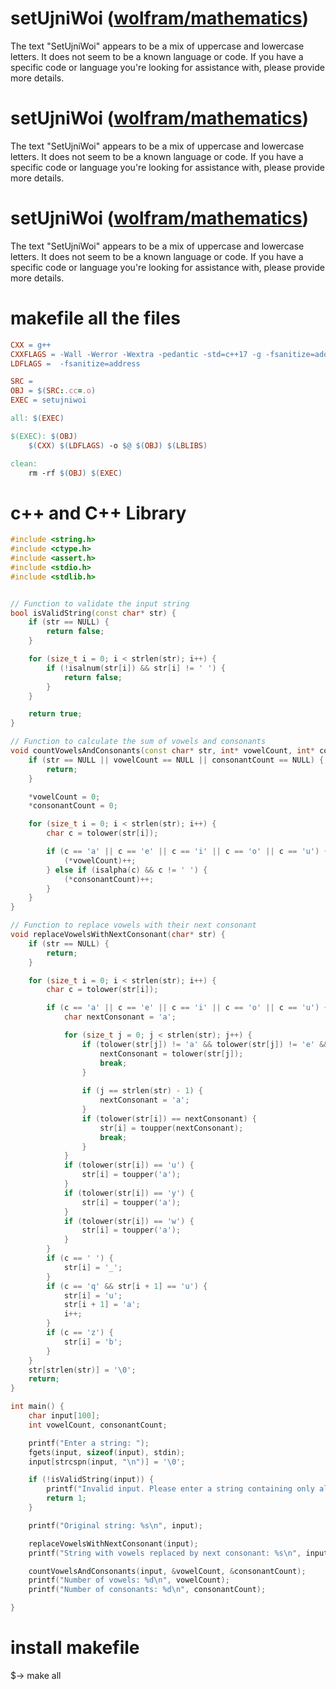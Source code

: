 # setUjniWoi ([wolfram/mathematics](https://www.wolframalpha.com/examples/mathematics))

The text "SetUjniWoi" appears to be a mix of uppercase and lowercase letters. It does not seem to be a known language or code. If you have a specific code or language you're looking for assistance with, please provide more details.

# setUjniWoi ([wolfram/mathematics](https://www.wolframalpha.com/examples/mathematics/algebra))

The text "SetUjniWoi" appears to be a mix of uppercase and lowercase letters. It does not seem to be a known language or code. If you have a specific code or language you're looking for assistance with, please provide more details.

# setUjniWoi ([wolfram/mathematics](https://www.wolframalpha.com/examples/mathematics/calculus-and-analysis))

The text "SetUjniWoi" appears to be a mix of uppercase and lowercase letters. It does not seem to be a known language or code. If you have a specific code or language you're looking for assistance with, please provide more details.

# makefile all the files

```makefile
CXX = g++
CXXFLAGS = -Wall -Werror -Wextra -pedantic -std=c++17 -g -fsanitize=address
LDFLAGS =  -fsanitize=address

SRC = 
OBJ = $(SRC:.cc=.o)
EXEC = setujniwoi

all: $(EXEC)

$(EXEC): $(OBJ)
	$(CXX) $(LDFLAGS) -o $@ $(OBJ) $(LBLIBS)

clean:
	rm -rf $(OBJ) $(EXEC)
```    

# c++ and C++ Library 
```c++
#include <string.h>
#include <ctype.h>
#include <assert.h>
#include <stdio.h>
#include <stdlib.h>


// Function to validate the input string
bool isValidString(const char* str) {
    if (str == NULL) {
        return false;
    }

    for (size_t i = 0; i < strlen(str); i++) {
        if (!isalnum(str[i]) && str[i] != ' ') {
            return false;
        }
    }

    return true;
}

// Function to calculate the sum of vowels and consonants
void countVowelsAndConsonants(const char* str, int* vowelCount, int* consonantCount) {
    if (str == NULL || vowelCount == NULL || consonantCount == NULL) {
        return;
    }

    *vowelCount = 0;
    *consonantCount = 0;

    for (size_t i = 0; i < strlen(str); i++) {
        char c = tolower(str[i]);

        if (c == 'a' || c == 'e' || c == 'i' || c == 'o' || c == 'u') {
            (*vowelCount)++;
        } else if (isalpha(c) && c != ' ') {
            (*consonantCount)++;
        }
    }
}

// Function to replace vowels with their next consonant
void replaceVowelsWithNextConsonant(char* str) {
    if (str == NULL) {
        return;
    }

    for (size_t i = 0; i < strlen(str); i++) {
        char c = tolower(str[i]);

        if (c == 'a' || c == 'e' || c == 'i' || c == 'o' || c == 'u') {
            char nextConsonant = 'a';

            for (size_t j = 0; j < strlen(str); j++) {
                if (tolower(str[j]) != 'a' && tolower(str[j]) != 'e' && tolower(str[j]) != 'i' && tolower(str[j]) != 'o' && tolower(str[j]) != 'u') {
                    nextConsonant = tolower(str[j]);
                    break;
                }
            
                if (j == strlen(str) - 1) {
                    nextConsonant = 'a';
                }
                if (tolower(str[i]) == nextConsonant) {
                    str[i] = toupper(nextConsonant);
                    break;
                }
            }
            if (tolower(str[i]) == 'u') {
                str[i] = toupper('a');
            }
            if (tolower(str[i]) == 'y') {
                str[i] = toupper('a');
            }
            if (tolower(str[i]) == 'w') {
                str[i] = toupper('a');
            }
        }
        if (c == ' ') {
            str[i] = '_';
        }
        if (c == 'q' && str[i + 1] == 'u') {
            str[i] = 'u';
            str[i + 1] = 'a';
            i++;
        }
        if (c == 'z') {
            str[i] = 'b';
        }
    }
    str[strlen(str)] = '\0';
    return;
}

int main() {
    char input[100];
    int vowelCount, consonantCount;

    printf("Enter a string: ");
    fgets(input, sizeof(input), stdin);
    input[strcspn(input, "\n")] = '\0';

    if (!isValidString(input)) {
        printf("Invalid input. Please enter a string containing only alphanumeric characters and spaces.\n");
        return 1;
    }

    printf("Original string: %s\n", input);

    replaceVowelsWithNextConsonant(input);
    printf("String with vowels replaced by next consonant: %s\n", input);

    countVowelsAndConsonants(input, &vowelCount, &consonantCount);
    printf("Number of vowels: %d\n", vowelCount);
    printf("Number of consonants: %d\n", consonantCount);

}
```
# install makefile
$-> make all
